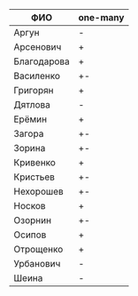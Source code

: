 | **ФИО**     | one-many |
|-------------|----------|
| Аргун       | -        |
| Арсенович   | +        |
| Благодарова | +        |
| Василенко   | +-       |
| Григорян    | +        |
| Дятлова     | -        |
| Ерёмин      | +        |
| Загора      | +-       |
| Зорина      | +-       |
| Кривенко    | +        |
| Кристьев    | +-       |
| Нехорошев   | +-       |
| Носков      | +        |
| Озорнин     | +-       |
| Осипов      | +        |
| Отрощенко   | +        |
| Урбанович   | -        |
| Шеина       | -        |
